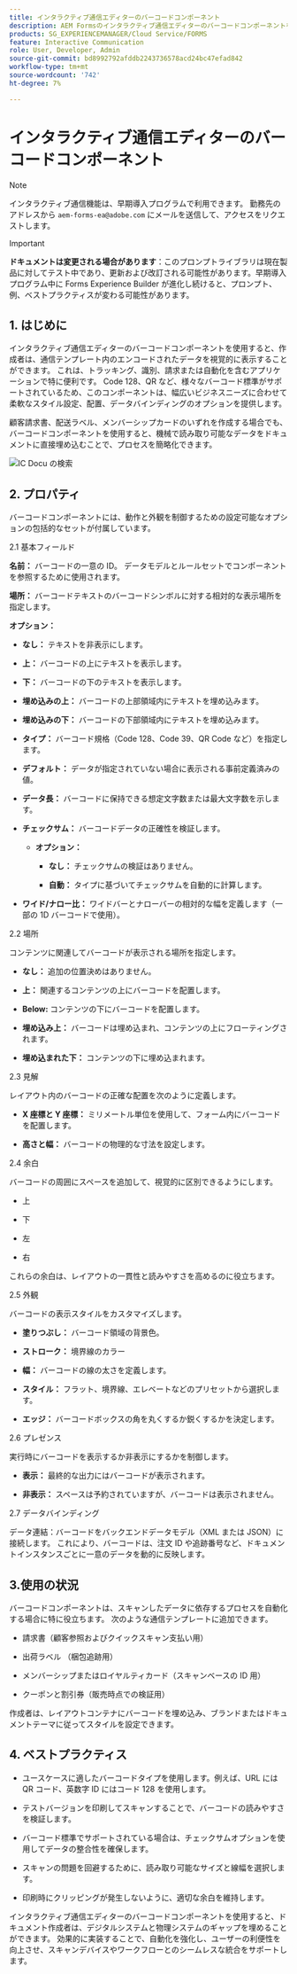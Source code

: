 ```yaml
---
title: インタラクティブ通信エディターのバーコードコンポーネント
description: AEM Formsのインタラクティブ通信エディターのバーコードコンポーネントを使用すると、作成者は、通信テンプレート内のエンコードされたデータを視覚的に表すことができます。
products: SG_EXPERIENCEMANAGER/Cloud Service/FORMS
feature: Interactive Communication
role: User, Developer, Admin
source-git-commit: bd8992792afddb2243736578acd24bc47efad842
workflow-type: tm+mt
source-wordcount: '742'
ht-degree: 7%

---
```



# インタラクティブ通信エディターのバーコードコンポーネント

>[!NOTE]
>
> インタラクティブ通信機能は、早期導入プログラムで利用できます。 勤務先のアドレスから `aem-forms-ea@adobe.com` にメールを送信して、アクセスをリクエストします。

>[!IMPORTANT]
>
> **ドキュメントは変更される場合があります**：このプロンプトライブラリは現在製品に対してテスト中であり、更新および改訂される可能性があります。早期導入プログラム中に Forms Experience Builder が進化し続けると、プロンプト、例、ベストプラクティスが変わる可能性があります。

## &#x200B;1. はじめに

インタラクティブ通信エディターのバーコードコンポーネントを使用すると、作成者は、通信テンプレート内のエンコードされたデータを視覚的に表示することができます。 これは、トラッキング、識別、請求または自動化を含むアプリケーションで特に便利です。 Code 128、QR など、様々なバーコード標準がサポートされているため、このコンポーネントは、幅広いビジネスニーズに合わせて柔軟なスタイル設定、配置、データバインディングのオプションを提供します。

顧客請求書、配送ラベル、メンバーシップカードのいずれを作成する場合でも、バーコードコンポーネントを使用すると、機械で読み取り可能なデータをドキュメントに直接埋め込むことで、プロセスを簡略化できます。

![IC Docu の検索 ](/help/forms/interactive-communication/assets/barcode.png)

## &#x200B;2. プロパティ

バーコードコンポーネントには、動作と外観を制御するための設定可能なオプションの包括的なセットが付属しています。

2.1 基本フィールド

**名前：** バーコードの一意の ID。 データモデルとルールセットでコンポーネントを参照するために使用されます。

**場所：** バーコードテキストのバーコードシンボルに対する相対的な表示場所を指定します。

**オプション：**

- **なし：** テキストを非表示にします。

- **上：** バーコードの上にテキストを表示します。

- **下：** バーコードの下のテキストを表示します。

- **埋め込みの上：** バーコードの上部領域内にテキストを埋め込みます。

- **埋め込みの下：** バーコードの下部領域内にテキストを埋め込みます。

- **タイプ：** バーコード規格（Code 128、Code 39、QR Code など）を指定します。

- **デフォルト：** データが指定されていない場合に表示される事前定義済みの値。

- **データ長：** バーコードに保持できる想定文字数または最大文字数を示します。

- **チェックサム：** バーコードデータの正確性を検証します。

   - **オプション：**

      - **なし：** チェックサムの検証はありません。

      - **自動：** タイプに基づいてチェックサムを自動的に計算します。

- **ワイド/ナロー比：** ワイドバーとナローバーの相対的な幅を定義します（一部の 1D バーコードで使用）。

2.2 場所

コンテンツに関連してバーコードが表示される場所を指定します。

- **なし：** 追加の位置決めはありません。

- **上：** 関連するコンテンツの上にバーコードを配置します。

- **Below:** コンテンツの下にバーコードを配置します。

- **埋め込み上：** バーコードは埋め込まれ、コンテンツの上にフローティングされます。

- **埋め込まれた下：** コンテンツの下に埋め込まれます。

2.3 見解

レイアウト内のバーコードの正確な配置を次のように定義します。

- **X 座標と Y 座標：** ミリメートル単位を使用して、フォーム内にバーコードを配置します。

- **高さと幅：** バーコードの物理的な寸法を設定します。

2.4 余白

バーコードの周囲にスペースを追加して、視覚的に区別できるようにします。

- 上

- 下

- 左

- 右

これらの余白は、レイアウトの一貫性と読みやすさを高めるのに役立ちます。

2.5 外観

バーコードの表示スタイルをカスタマイズします。

- **塗りつぶし：** バーコード領域の背景色。

- **ストローク：** 境界線のカラー

- **幅：** バーコードの線の太さを定義します。

- **スタイル：** フラット、境界線、エレベートなどのプリセットから選択します。

- **エッジ：** バーコードボックスの角を丸くするか鋭くするかを決定します。

2.6 プレゼンス

実行時にバーコードを表示するか非表示にするかを制御します。

- **表示：** 最終的な出力にはバーコードが表示されます。

- **非表示：** スペースは予約されていますが、バーコードは表示されません。

2.7 データバインディング

データ連結：バーコードをバックエンドデータモデル（XML または JSON）に接続します。 これにより、バーコードは、注文 ID や追跡番号など、ドキュメントインスタンスごとに一意のデータを動的に反映します。

## 3.使用の状況

バーコードコンポーネントは、スキャンしたデータに依存するプロセスを自動化する場合に特に役立ちます。 次のような通信テンプレートに追加できます。

- 請求書（顧客参照およびクイックスキャン支払い用）

- 出荷ラベル （梱包追跡用）

- メンバーシップまたはロイヤルティカード（スキャンベースの ID 用）

- クーポンと割引券（販売時点での検証用）

作成者は、レイアウトコンテナにバーコードを埋め込み、ブランドまたはドキュメントテーマに従ってスタイルを設定できます。

## &#x200B;4. ベストプラクティス

- ユースケースに適したバーコードタイプを使用します。例えば、URL には QR コード、英数字 ID にはコード 128 を使用します。

- テストバージョンを印刷してスキャンすることで、バーコードの読みやすさを検証します。

- バーコード標準でサポートされている場合は、チェックサムオプションを使用してデータの整合性を確保します。

- スキャンの問題を回避するために、読み取り可能なサイズと線幅を選択します。

- 印刷時にクリッピングが発生しないように、適切な余白を維持します。

インタラクティブ通信エディターのバーコードコンポーネントを使用すると、ドキュメント作成者は、デジタルシステムと物理システムのギャップを埋めることができます。 効果的に実装することで、自動化を強化し、ユーザーの利便性を向上させ、スキャンデバイスやワークフローとのシームレスな統合をサポートします。
